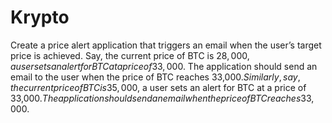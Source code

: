 # Krypto
Create a price alert application that triggers an email when the user’s target price is
achieved.
Say, the current price of BTC is $28,000, a user sets an alert for BTC at a price of 33,000$.
The application should send an email to the user when the price of BTC reaches 33,000$.
Similarly, say, the current price of BTC is 35,000$, a user sets an alert for BTC at a price of
33,000$. The application should send an email when the price of BTC reaches 33,000$.
